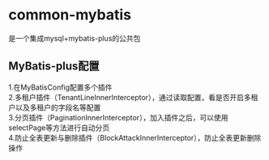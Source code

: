# common-mybatis
是一个集成mysql+mybatis-plus的公共包
## MyBatis-plus配置
1.在MyBatisConfig配置多个插件  
2.多租户插件（TenantLineInnerInterceptor），通过读取配置，看是否开启多租户以及多租户的字段名等配置  
3.分页插件（PaginationInnerInterceptor），加入插件之后，可以使用selectPage等方法进行自动分页  
4.防止全表更新与删除插件（BlockAttackInnerInterceptor），防止全表更新删除操作
